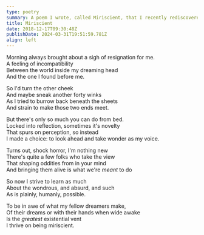 ```yaml
---
type: poetry
summary: A poem I wrote, called Miriscient, that I recently rediscovered amongst old tweets.
title: Miriscient
date: 2018-12-17T09:30:48Z
publishDate: 2024-03-31T19:51:59.781Z
align: left
---
```

Morning always brought about a sigh of resignation for me.\
A feeling of incompatibility\
Between the world inside my dreaming head\
And the one I found before me.

So I'd turn the other cheek\
And maybe sneak another forty winks\
As I tried to burrow back beneath the sheets\
And strain to make those two ends meet.

But there's only so much you can do from bed.\
Locked into reflection, sometimes it's novelty\
That spurs on perception, so instead\
I made a choice: to look ahead and take wonder as my voice.

Turns out, shock horror, I'm nothing new\
There's quite a few folks who take the view\
That shaping oddities from in your mind\
And bringing them alive is what we're _meant_ to do

So now I strive to learn as much\
About the wondrous, and absurd, and such\
As is plainly, humanly, possible.

To be in awe of what my fellow dreamers make,\
Of their dreams or with their hands when wide awake\
Is the _greatest_ existential vent\
I thrive on being miriscient.
